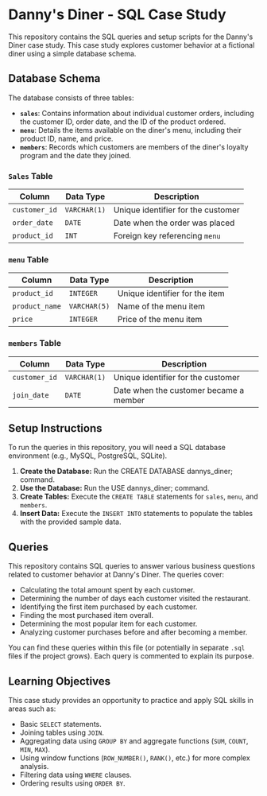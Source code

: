 # Danny's Diner - SQL Case Study

This repository contains the SQL queries and setup scripts for the Danny's Diner case study. This case study explores customer behavior at a fictional diner using a simple database schema.

## Database Schema

The database consists of three tables:

* **`sales`**: Contains information about individual customer orders, including the customer ID, order date, and the ID of the product ordered.
* **`menu`**: Details the items available on the diner's menu, including their product ID, name, and price.
* **`members`**: Records which customers are members of the diner's loyalty program and the date they joined.

### `Sales` Table

| Column        | Data Type   | Description                        |
|---------------|-------------|------------------------------------|
| `customer_id` | `VARCHAR(1)`| Unique identifier for the customer |
| `order_date`  | `DATE`      | Date when the order was placed     |
| `product_id`  | `INT`       | Foreign key referencing `menu`     |

### `menu` Table

| Column       | Data Type    | Description                    |
|--------------|--------------|--------------------------------|
| `product_id` | `INTEGER`    | Unique identifier for the item |
| `product_name`| `VARCHAR(5)` | Name of the menu item         |
| `price`      | `INTEGER`    | Price of the menu item         |

### `members` Table

| Column        | Data Type   | Description                            |
|---------------|-------------|----------------------------------------|
| `customer_id` | `VARCHAR(1)`| Unique identifier for the customer     |
| `join_date`   | `DATE`      | Date when the customer became a member |

## Setup Instructions

To run the queries in this repository, you will need a SQL database environment (e.g., MySQL, PostgreSQL, SQLite).

1.  **Create the Database:**
    Run the CREATE DATABASE dannys_diner; command.
2.  **Use the Database:**
    Run the USE dannys_diner; command.
3.  **Create Tables:**
    Execute the `CREATE TABLE` statements for `sales`, `menu`, and `members`.
4.  **Insert Data:**
    Execute the `INSERT INTO` statements to populate the tables with the provided sample data.

## Queries

This repository contains SQL queries to answer various business questions related to customer behavior at Danny's Diner. The queries cover:

* Calculating the total amount spent by each customer.
* Determining the number of days each customer visited the restaurant.
* Identifying the first item purchased by each customer.
* Finding the most purchased item overall.
* Determining the most popular item for each customer.
* Analyzing customer purchases before and after becoming a member.

You can find these queries within this file (or potentially in separate `.sql` files if the project grows). Each query is commented to explain its purpose.

## Learning Objectives

This case study provides an opportunity to practice and apply SQL skills in areas such as:

* Basic `SELECT` statements.
* Joining tables using `JOIN`.
* Aggregating data using `GROUP BY` and aggregate functions (`SUM`, `COUNT`, `MIN`, `MAX`).
* Using window functions (`ROW_NUMBER()`, `RANK()`, etc.) for more complex analysis.
* Filtering data using `WHERE` clauses.
* Ordering results using `ORDER BY`.
